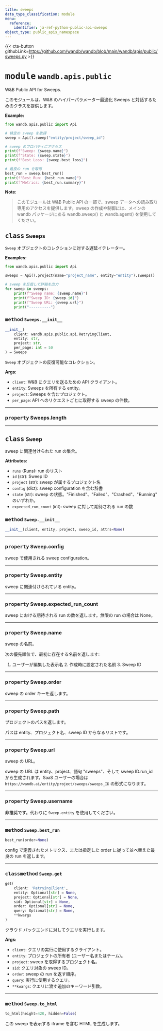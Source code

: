 ```yaml
---
title: sweeps
data_type_classification: module
menu:
  reference:
    identifier: ja-ref-python-public-api-sweeps
object_type: public_apis_namespace
---
```


{{< cta-button githubLink=https://github.com/wandb/wandb/blob/main/wandb/apis/public/sweeps.py >}}




# <kbd>module</kbd> `wandb.apis.public`
W&B Public API for Sweeps. 

このモジュールは、W&B のハイパーパラメーター最適化 Sweeps と対話するためのクラスを提供します。 



**Example:**
 ```python
from wandb.apis.public import Api

# 特定の sweep を取得
sweep = Api().sweep("entity/project/sweep_id")

# sweep のプロパティにアクセス
print(f"Sweep: {sweep.name}")
print(f"State: {sweep.state}")
print(f"Best Loss: {sweep.best_loss}")

# 最良の run を取得
best_run = sweep.best_run()
print(f"Best Run: {best_run.name}")
print(f"Metrics: {best_run.summary}")
``` 



**Note:**

> このモジュールは W&B Public API の一部で、sweep データへの読み取り専用のアクセスを提供します。sweep の作成や制御には、メインの wandb パッケージにある wandb.sweep() と wandb.agent() を使用してください。 

## <kbd>class</kbd> `Sweeps`
`Sweep` オブジェクトのコレクションに対する遅延イテレーター。 



**Examples:**
 ```python
from wandb.apis.public import Api

sweeps = Api().project(name="project_name", entity="entity").sweeps()

# sweep を反復して詳細を出力
for sweep in sweeps:
     print(f"Sweep name: {sweep.name}")
     print(f"Sweep ID: {sweep.id}")
     print(f"Sweep URL: {sweep.url}")
     print("----------")
``` 

### <kbd>method</kbd> `Sweeps.__init__`

```python
__init__(
    client: wandb.apis.public.api.RetryingClient,
    entity: str,
    project: str,
    per_page: int = 50
) → Sweeps
```

`Sweep` オブジェクトの反復可能なコレクション。 



**Args:**
 
 - `client`:  W&B にクエリを送るための API クライアント。 
 - `entity`:  Sweeps を所有する entity。 
 - `project`:  Sweeps を含むプロジェクト。 
 - `per_page`:  API へのリクエストごとに取得する sweep の件数。 


---


### <kbd>property</kbd> Sweeps.length





---




## <kbd>class</kbd> `Sweep`
sweep に関連付けられた run の集合。 



**Attributes:**
 
 - `runs` (Runs):  run のリスト 
 - `id` (str):  Sweep ID 
 - `project` (str):  sweep が属するプロジェクト名 
 - `config` (dict):  sweep configuration を含む辞書 
 - `state` (str):  sweep の状態。"Finished"、"Failed"、"Crashed"、"Running" のいずれか。 
 - `expected_run_count` (int):  sweep に対して期待される run の数 

### <kbd>method</kbd> `Sweep.__init__`

```python
__init__(client, entity, project, sweep_id, attrs=None)
```






---

### <kbd>property</kbd> Sweep.config

sweep で使用される sweep configuration。 

---

### <kbd>property</kbd> Sweep.entity

sweep に関連付けられている entity。 

---

### <kbd>property</kbd> Sweep.expected_run_count

sweep における期待される run の数を返します。無限の run の場合は None。 

---

### <kbd>property</kbd> Sweep.name

sweep の名前。 

次の優先順位で、最初に存在する名前を返します: 

1. ユーザーが編集した表示名 2. 作成時に設定された名前 3. Sweep ID 

---

### <kbd>property</kbd> Sweep.order

sweep の order キーを返します。 

---

### <kbd>property</kbd> Sweep.path

プロジェクトのパスを返します。 

パスは entity、プロジェクト名、sweep ID からなるリストです。 

---

### <kbd>property</kbd> Sweep.url

sweep の URL。 

sweep の URL は entity、project、語句 "sweeps"、そして sweep ID.run_id から生成されます。SaaS ユーザーの場合は `https://wandb.ai/entity/project/sweeps/sweeps_ID` の形式になります。 

---

### <kbd>property</kbd> Sweep.username

非推奨です。代わりに `Sweep.entity` を使用してください。 



---

### <kbd>method</kbd> `Sweep.best_run`

```python
best_run(order=None)
```

config で定義されたメトリクス、または指定した order に従って並べ替えた最良の run を返します。 

---

### <kbd>classmethod</kbd> `Sweep.get`

```python
get(
    client: 'RetryingClient',
    entity: Optional[str] = None,
    project: Optional[str] = None,
    sid: Optional[str] = None,
    order: Optional[str] = None,
    query: Optional[str] = None,
    **kwargs
)
```

クラウド バックエンドに対してクエリを実行します。 



**Args:**
 
 - `client`:  クエリの実行に使用するクライアント。 
 - `entity`:  プロジェクトの所有者 (ユーザー名またはチーム)。 
 - `project`:  sweep を取得するプロジェクト名。 
 - `sid`:  クエリ対象の sweep ID。 
 - `order`:  sweep の run を返す順序。 
 - `query`:  実行に使用するクエリ。 
 - `**kwargs`:  クエリに渡す追加のキーワード引数。 

---


### <kbd>method</kbd> `Sweep.to_html`

```python
to_html(height=420, hidden=False)
```

この sweep を表示する iframe を含む HTML を生成します。